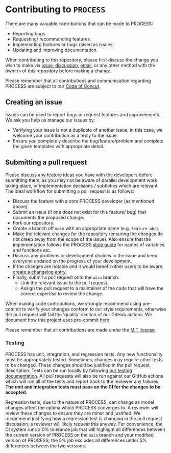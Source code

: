 # Contributing to `PROCESS`
There are many valuable contributions that can be made to PROCESS:
* Reporting bugs.
* Requesting/ recommending features.
* Implementing features or bugs raised as issues.
* Updating and improving documentation.

When contributing to this repository, please first discuss the change you wish to make via [issue](https://github.com/ukaea/PROCESS/issues), [discussion](https://github.com/ukaea/PROCESS/discussions), [email](https://github.com/ukaea/PROCESS#contacts), or any other method with the owners of this repository before making a change.

Please remember that all contributions and communication regarding PROCESS are subject to our [Code of Concut](https://github.com/ukaea/PROCESS/blob/main/CODE_OF_CONDUCT.md).

## Creating an issue
Issues can be used to report bugs or request features and improvements. We ask you help us manage our issues by:
* Verifying your issue is not a duplicate of another issue; in this case, we welcome your contribution as a reply to the issue.
* Ensure you completely describe the bug/feature/problem and complete the given templates with appropriate detail.

## Submitting a pull request
Please discuss any feature ideas you have with the developers before submitting them, as you may not be aware of parallel development work taking place, or implementation decisions / subtleties which are relevant. The ideal workflow for submitting a pull request is as follows:

* Discuss the feature with a core PROCESS developer (as mentioned above).
* Submit an issue (if one does not exist for this feature/ bug) that documents the proposed change.
* Fork our repository.
* Create a branch off `main` with an appropriate name (e.g. `feature-abc`).
* Make the relevant changes for the repository (ensuring the changes do not creep away from the scope of the issue). Also ensure that the implementation follows the PROCESS [style guide](https://ukaea.github.io/PROCESS/development/standards/) for names of variables and functions etc.
* Discuss any problems or development choices in the issue and keep everyone updated on the progress of your development.
* If the changes are notable and it would benefit other users to be aware, [create a changelog entry](https://ukaea.github.io/PROCESS/development/versioning/).
* Finally, submit a pull request onto the `main` branch:
    * Link the relevant issue to the pull request.
    * Assign the pull request to a maintainer of the code that will have the correct expertise to review the change.

When making code contributions, we strongly recommend using pre-commit to verify your changes conform to our style requirements, otherwise the pull request will fail the 'quality' section of our GitHub actions. We document how this project uses pre-commit [here](https://ukaea.github.io/PROCESS/development/pre-commit/).

Please remember that all contributions are made under the [MIT license](https://github.com/ukaea/PROCESS/blob/main/LICENSE.txt).

### Testing
PROCESS has unit, integration, and regression tests. Any new functionality must be appropriately tested. Sometimes, changes may require other tests to be changed. These changes should be justified in the pull request description. Tests can be run locally by following [our testing documentation](https://ukaea.github.io/PROCESS/development/testing/). All pull requests will also be run against our GitHub actions which will run all of the tests and report back to the reviewer any failures. **The unit and integration tests must pass on the CI for the changes to be accepted**.

Regression tests, due to the nature of PROCESS, can change as model changes affect the optima which PROCESS converges to. A reviewer will review these changes to ensure they are minor and justified. We recommend justifying how a regression test is changing in the pull request discussion, a reviewer will likely request this anyway. For convenience, the CI system runs a 0% tolerance job that will highlight all differences between the current version of PROCESS on the `main` branch and your modified version of PROCESS; the 5% job excludes all differences under 5% differences between the two versions.

